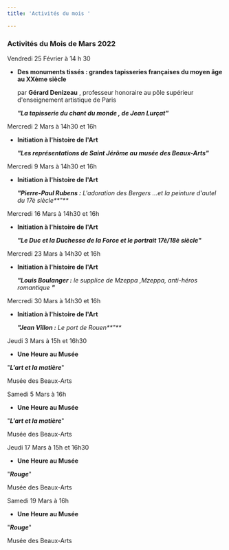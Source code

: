 ```yaml
---
title: 'Activités du mois '

---
```

### Activités du Mois de Mars 2022  

Vendredi 25 Février à 14 h 30

* **Des monuments tissés : grandes tapisseries françaises du moyen âge au XXème siècle**

  par **Gérard Denizeau** , professeur honoraire au pôle supérieur d'enseignement artistique de Paris

  **_"La tapisserie du chant du monde , de Jean Lurçat"_**     

Mercredi 2 Mars à 14h30 et 16h  

* **Initiation à l'histoire de l'Art**  

  **_"Les représentations de Saint Jérôme au musée des Beaux-Arts"_** 

Mercredi 9 Mars à 14h30 et 16h  

* **Initiation à l'histoire de l'Art**  

  **_"Pierre-Paul Rubens :_** _L'adoration des Bergers ...et la peinture d'autel du 17è siècle**"**_   

Mercredi 16 Mars à 14h30 et 16h  

* **Initiation à l'histoire de l'Art**  

  **_"Le Duc  et la Duchesse de la Force et le portrait 17è/18è siècle"_**   

Mercredi 23 Mars à 14h30 et 16h  

* **Initiation à l'histoire de l'Art**  

  **_"Louis Boulanger :_** _le supplice de Mzeppa ,Mzeppa, anti-héros romantique **"**_   

Mercredi 30 Mars à 14h30 et 16h  

* **Initiation à l'histoire de l'Art**  

  **_"Jean Villon :_** _Le port de Rouen**"**_   

Jeudi 3 Mars à 15h et 16h30  

*  **Une Heure au Musée**  

  "**_L'art et la matière_**"  

  Musée des Beaux-Arts  

Samedi 5 Mars à 16h 

*  **Une Heure au Musée**  

  "**_L'art et la matière_**"  

  Musée des Beaux-Arts  

Jeudi 17 Mars à 15h et 16h30  

*  **Une Heure au Musée**  

  "**_Rouge_**"  

  Musée des Beaux-Arts

Samedi 19 Mars à 16h  

*  **Une Heure au Musée**  

  "**_Rouge_**"  

  Musée des Beaux-Arts  